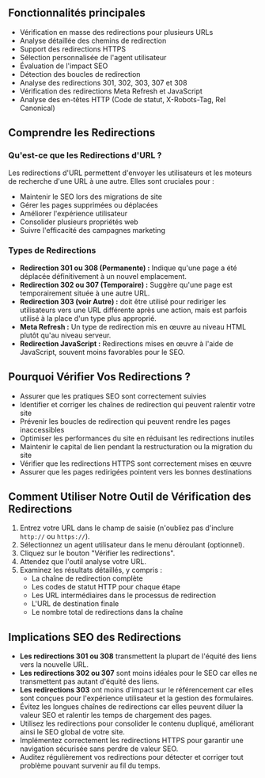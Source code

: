 ## Fonctionnalités principales

- Vérification en masse des redirections pour plusieurs URLs
- Analyse détaillée des chemins de redirection
- Support des redirections HTTPS
- Sélection personnalisée de l'agent utilisateur
- Évaluation de l'impact SEO
- Détection des boucles de redirection
- Analyse des redirections 301, 302, 303, 307 et 308
- Vérification des redirections Meta Refresh et JavaScript
- Analyse des en-têtes HTTP (Code de statut, X-Robots-Tag, Rel Canonical)

## Comprendre les Redirections

### Qu'est-ce que les Redirections d'URL ?

Les redirections d'URL permettent d'envoyer les utilisateurs et les moteurs de recherche d'une URL à une autre. Elles sont cruciales pour :

- Maintenir le SEO lors des migrations de site
- Gérer les pages supprimées ou déplacées
- Améliorer l'expérience utilisateur
- Consolider plusieurs propriétés web
- Suivre l'efficacité des campagnes marketing

### Types de Redirections

- **Redirection 301 ou 308 (Permanente) :** Indique qu'une page a été déplacée définitivement à un nouvel emplacement.
- **Redirection 302 ou 307 (Temporaire) :** Suggère qu'une page est temporairement située à une autre URL.
- **Redirection 303 (voir Autre) :** doit être utilisé pour rediriger les utilisateurs vers une URL différente après une action, mais est parfois utilisé à la place d'un type plus approprié.
- **Meta Refresh :** Un type de redirection mis en œuvre au niveau HTML plutôt qu'au niveau serveur.
- **Redirection JavaScript :** Redirections mises en œuvre à l'aide de JavaScript, souvent moins favorables pour le SEO.

## Pourquoi Vérifier Vos Redirections ?

- Assurer que les pratiques SEO sont correctement suivies
- Identifier et corriger les chaînes de redirection qui peuvent ralentir votre site
- Prévenir les boucles de redirection qui peuvent rendre les pages inaccessibles
- Optimiser les performances du site en réduisant les redirections inutiles
- Maintenir le capital de lien pendant la restructuration ou la migration du site
- Vérifier que les redirections HTTPS sont correctement mises en œuvre
- Assurer que les pages redirigées pointent vers les bonnes destinations

## Comment Utiliser Notre Outil de Vérification des Redirections

1. Entrez votre URL dans le champ de saisie (n'oubliez pas d'inclure `http://` ou `https://`).
2. Sélectionnez un agent utilisateur dans le menu déroulant (optionnel).
3. Cliquez sur le bouton "Vérifier les redirections".
4. Attendez que l'outil analyse votre URL.
5. Examinez les résultats détaillés, y compris :
   - La chaîne de redirection complète
   - Les codes de statut HTTP pour chaque étape
   - Les URL intermédiaires dans le processus de redirection
   - L'URL de destination finale
   - Le nombre total de redirections dans la chaîne

## Implications SEO des Redirections

- **Les redirections 301 ou 308** transmettent la plupart de l'équité des liens vers la nouvelle URL.
- **Les redirections 302 ou 307** sont moins idéales pour le SEO car elles ne transmettent pas autant d'équité des liens.
- **Les redirections 303** ont moins d'impact sur le référencement car elles sont conçues pour l'expérience utilisateur et la gestion des formulaires.
- Évitez les longues chaînes de redirections car elles peuvent diluer la valeur SEO et ralentir les temps de chargement des pages.
- Utilisez les redirections pour consolider le contenu dupliqué, améliorant ainsi le SEO global de votre site.
- Implémentez correctement les redirections HTTPS pour garantir une navigation sécurisée sans perdre de valeur SEO.
- Auditez régulièrement vos redirections pour détecter et corriger tout problème pouvant survenir au fil du temps.
